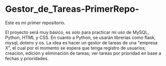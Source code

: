 # Gestor_de_Tareas-PrimerRepo-
Este es mi primer repositorio.

El proyecto será muy básico, es solo para practicar mi uso de MySQL, Python, HTML y CSS. En cuanto a Python, se usarán librerías como flask, mysql, dotenv y os. La idea es hacer un gestor de tareas de una "empresa X", el cual por el momento se espera que tenga registro de usuarios; creacion, edición y eliminación de tareas; ver tareas por prioridad en base a fechas y prioridades.
